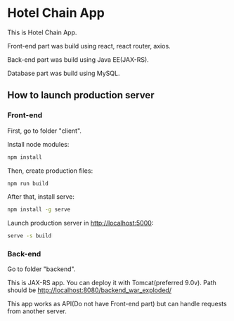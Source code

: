 # Hotel Chain App

This is Hotel Chain App.

Front-end part was build using react, react router, axios.

Back-end part was build using Java EE(JAX-RS).

Database part was build using MySQL.

## How to launch production server

### Front-end

First, go to folder "client".

Install node modules:
```bash
npm install
```

Then, create production files:
```bash
npm run build
```

After that, install serve:
```bash
npm install -g serve
```

Launch production server in [http://localhost:5000](http://localhost:5000):
```bash
serve -s build
```

### Back-end
Go to folder "backend".

This is JAX-RS app. You can deploy it with Tomcat(preferred 9.0v). Path should be [http://localhost:8080/backend_war_exploded/](http://localhost:8080/backend_war_exploded/)

This app works as API(Do not have Front-end part) but can handle requests from another server.